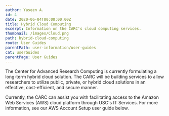 ```yaml
---
author: Yaseen A.
id: 4
date: 2020-06-04T00:00:00.00Z
title: Hybrid Cloud Computing
excerpt: Information on the CARC's cloud computing services.
thumbnail: /images/Cloud.png
path: hybrid-cloud-computing
route: User Guides
parentPath: user-information/user-guides
cat: userGuides
parentPage: User Guides
---
```


The Center for Advanced Research Computing is currently formulating a long-term hybrid cloud solution. The CARC will be building services to allow researchers to utilize public, private, or hybrid cloud solutions in an effective, cost-efficient, and secure manner.

Currently, the CARC can assist you with facilitating access to the Amazon Web Services (AWS) cloud platform through USC's IT Services. For more information, see our AWS Account Setup user guide below.
